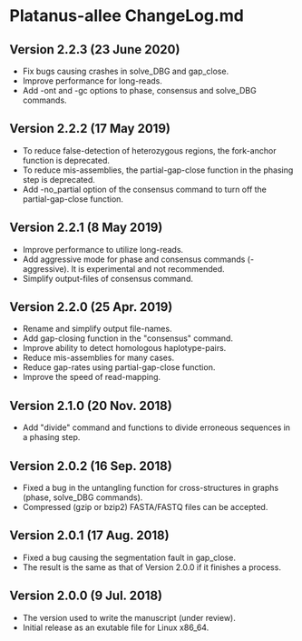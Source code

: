 # Platanus-allee ChangeLog.md

## Version 2.2.3 (23 June 2020)
* Fix bugs causing crashes in solve_DBG and gap_close.
* Improve performance for long-reads.
* Add -ont and -gc options to phase, consensus and solve_DBG commands.

## Version 2.2.2 (17 May 2019)
* To reduce false-detection of heterozygous regions, the fork-anchor function is deprecated.
* To reduce mis-assemblies, the partial-gap-close function in the phasing step is deprecated.
* Add -no_partial option of the consensus command to turn off the partial-gap-close function.

## Version 2.2.1 (8 May 2019)
* Improve performance to utilize long-reads.
* Add aggressive mode for phase and consensus commands (-aggressive). It is experimental and not recommended. 
* Simplify output-files of consensus command.

## Version 2.2.0 (25 Apr. 2019)
* Rename and simplify output file-names.
* Add gap-closing function in the "consensus" command.
* Improve ability to detect homologous haplotype-pairs.
* Reduce mis-assemblies for many cases.
* Reduce gap-rates using partial-gap-close function.
* Improve the speed of read-mapping.

## Version 2.1.0 (20 Nov. 2018)
* Add "divide" command and functions to divide erroneous sequences in a phasing step.

## Version 2.0.2 (16 Sep. 2018)
* Fixed a bug in the untangling function for cross-structures in graphs (phase, solve_DBG commands).
* Compressed (gzip or bzip2) FASTA/FASTQ files can be accepted.

## Version 2.0.1 (17 Aug. 2018)
* Fixed a bug causing the segmentation fault in gap_close.
* The result is the same as that of Version 2.0.0 if it finishes a process.

## Version 2.0.0 (9 Jul. 2018)
* The version used to write the manuscript (under review).
* Initial release as an exutable file for Linux x86_64.

